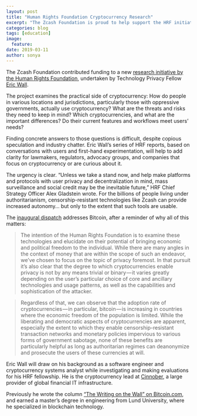 ```yaml
---
layout: post
title: "Human Rights Foundation Cryptocurrency Research"
excerpt: "The Zcash Foundation is proud to help support the HRF initiative."
categories: blog
tags: [education]
image:
  feature: 
date: 2019-03-11
author: sonya
---
```


The Zcash Foundation contributed funding to a new [research initiative by the Human Rights Foundation](https://medium.com/human-rights-foundation-hrf/privacy-and-cryptocurrency-part-i-how-private-is-bitcoin-e3a4071f8fff), undertaken by Technology Privacy Fellow [Eric Wall](https://twitter.com/ercwl).

The project examines the practical side of cryptocurrency: How do people in various locations and jurisdictions, particularly those with oppressive governments, actually use cryptocurrency? What are the threats and risks they need to keep in mind? Which cryptocurrencies, and what are the important differences? Do their current features and workflows meet users’ needs?

Finding concrete answers to those questions is difficult, despite copious speculation and industry chatter. Eric Wall’s series of HRF reports, based on conversations with users and first-hand experimentation, will help to add clarity for lawmakers, regulators, advocacy groups, and companies that focus on cryptocurrency or are curious about it.

The urgency is clear. “Unless we take a stand now, and help make platforms and protocols with user privacy and decentralization in mind, mass surveillance and social credit may be the inevitable future,” HRF Chief Strategy Officer Alex Gladstein wrote. For the billions of people living under authoritarianism, censorship-resistant technologies like Zcash can provide increased autonomy… but only to the extent that such tools are usable.

The [inaugural dispatch](https://medium.com/human-rights-foundation-hrf/privacy-and-cryptocurrency-part-i-how-private-is-bitcoin-e3a4071f8fff) addresses Bitcoin, after a reminder of why all of this matters:

> The intention of the Human Rights Foundation is to examine these technologies and elucidate on their potential of bringing economic and political freedom to the individual. While there are many angles in the context of money that are within the scope of such an endeavor, we’ve chosen to focus on the topic of privacy foremost. In that pursuit it’s also clear that the degree to which cryptocurrencies enable privacy is not by any means trivial or binary — it varies greatly depending on the user’s particular choice of core and ancillary technologies and usage patterns, as well as the capabilities and sophistication of the attacker.

> Regardless of that, we can observe that the adoption rate of cryptocurrencies — in particular, bitcoin — is increasing in countries where the economic freedom of the population is limited. While the liberating and democratic aspects of cryptocurrencies are apparent, especially the extent to which they enable censorship-resistant transaction networks and monetary policies impervious to various forms of government sabotage, none of these benefits are particularly helpful as long as authoritarian regimes can deanonymize and prosecute the users of these currencies at will.

Eric Wall will draw on his background as a software engineer and cryptocurrency systems analyst while investigating and making evaluations for his HRF fellowship. He is the cryptocurrency lead at [Cinnober](https://www.cinnober.com/), a large provider of global financial IT infrastructure.

Previously he wrote the column [“The Writing on the Wall” on Bitcoin.com](https://news.bitcoin.com/author/ericwall/), and earned a master’s degree in engineering from Lund University, where he specialized in blockchain technology.

